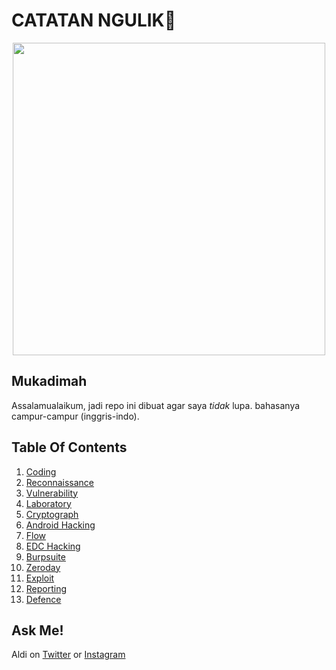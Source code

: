 # CATATAN NGULIK:rocket:

<p align="center"><img src="https://user-images.githubusercontent.com/52058660/89849631-14093c80-dbb3-11ea-9e04-a67d5758b904.jpg" width="500"></p>

## Mukadimah
Assalamualaikum, jadi repo ini dibuat agar saya *tidak* lupa. bahasanya campur-campur (inggris-indo).

## Table Of Contents
1. [Coding](https://github.com/acvn/catngul/blob/master/code.md)
2. [Reconnaissance](https://github.com/acvn/b3lajar/blob/master/rekon)
3. [Vulnerability](https://github.com/acvn/b3lajar/blob/master/vuln)
4. [Laboratory](https://github.com/acvn/b3lajar/blob/master/lab)
5. [Cryptograph](https://github.com/acvn/b3lajar/blob/master/crypto.md)
6. [Android Hacking](https://github.com/acvn/b3lajar/blob/master/android-hacking.md)
7. [Flow](https://github.com/acvn/b3lajar/blob/master/Flow.md)
11. [EDC Hacking](https://github.com/acvn/catngul/blob/master/edchack.md)
12. [Burpsuite](https://github.com/acvn/catngul/blob/master/burp.md)
13. [Zeroday](https://github.com/aldisat/catngul/blob/master/zeroday.md)
14. [Exploit](https://github.com/aldisat/catngul/blob/master/exploit.md)
15. [Reporting](https://github.com/aldisat/catngul/blob/master/reporting.md)
16. [Defence](https://github.com/aldisat/catngul/blob/master/defense.md)
   
## Ask Me!
Aldi on [Twitter](https://twitter.com/aldi__satria) or [Instagram](https://www.instagram.com/aldi___satria/)
